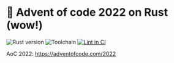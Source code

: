 # 🫡 Advent of code 2022 on Rust (wow!)

![Rust version](https://img.shields.io/badge/rust-v1.65.0-success)
![Toolchain](https://img.shields.io/badge/toolchain-nightly-blue)
[![Lint in CI](https://github.com/ars-kalinichenko/aoc_2022_rust/actions/workflows/lint.yml/badge.svg?event=push)](https://github.com/ars-kalinichenko/aoc_2022_rust/actions/workflows/lint.yml)

AoC 2022: https://adventofcode.com/2022

